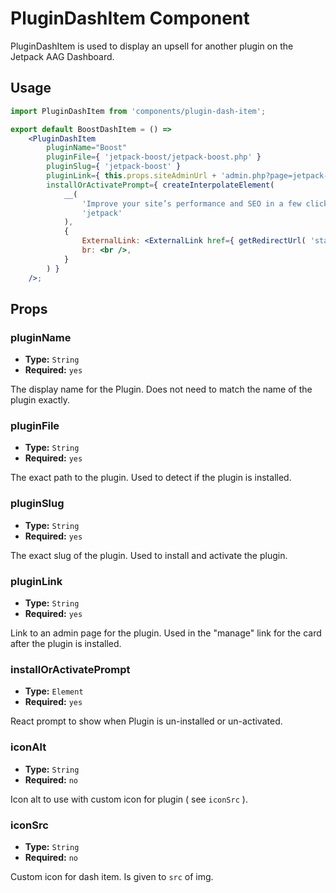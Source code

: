 # PluginDashItem Component

PluginDashItem is used to display an upsell for another plugin on the Jetpack AAG Dashboard.

## Usage

```jsx
import PluginDashItem from 'components/plugin-dash-item';

export default BoostDashItem = () =>
	<PluginDashItem
		pluginName="Boost"
		pluginFile={ 'jetpack-boost/jetpack-boost.php' }
		pluginSlug={ 'jetpack-boost' }
		pluginLink={ this.props.siteAdminUrl + 'admin.php?page=jetpack-boost' }
		installOrActivatePrompt={ createInterpolateElement(
			__(
				'Improve your site’s performance and SEO in a few clicks with the free Jetpack Boost plugin.<br /><ExternalLink>Learn more</ExternalLink>',
				'jetpack'
			),
			{
				ExternalLink: <ExternalLink href={ getRedirectUrl( 'stats-nudges-boost-learn' ) } />,
				br: <br />,
			}
		) }
	/>;

```

## Props

### pluginName
- **Type:** `String`
- **Required:** `yes`

The display name for the Plugin. Does not need to match the name of the plugin exactly.

### pluginFile
- **Type:** `String`
- **Required:** `yes`

The exact path to the plugin. Used to detect if the plugin is installed.

### pluginSlug
- **Type:** `String`
- **Required:** `yes`

The exact slug of the plugin. Used to install and activate the plugin.

### pluginLink
- **Type:** `String`
- **Required:** `yes`

Link to an admin page for the plugin. Used in the "manage" link for the card after the plugin is installed.

### installOrActivatePrompt
- **Type:** `Element`
- **Required:** `yes`

React prompt to show when Plugin is un-installed or un-activated.

### iconAlt
- **Type:** `String`
- **Required:** `no`

Icon alt to use with custom icon for plugin ( see `iconSrc` ).

### iconSrc
- **Type:** `String`
- **Required:** `no`

Custom icon for dash item. Is given to `src` of img.
